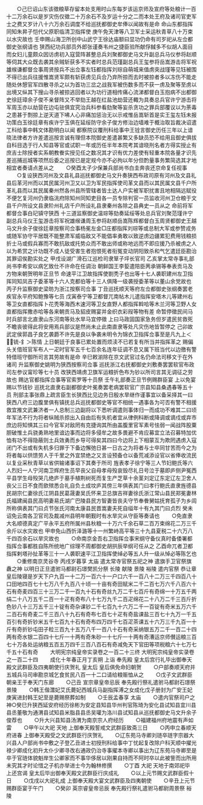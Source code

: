 <!-- { "loadSidebar": true } -->
　　○己巳诏山东该徵粮草存留本处支用时山东每岁该运京师及宣府等处粮计一百十二万余石以是岁灾伤仅徵二十万余石不及岁运十分之二而本处王府及诸司官吏军士之费又岁计八十六万余石调度不给巡抚都御史牟俸以闻故有是命  命山东都指挥同知朱昇子恺代父原职临清卫指挥使  庚午免天津等八卫军士采运秋青草八十万束以水灾故也  壬申赐山海卫所创中山武宁王徐达庙额曰显功仍命有司岁祀从左佥都御史张纲请也  狭西纪功兵部员外郎张谨奏韦州之捷臣验所献俘馘多不似胡人面目而女妇儿童颇众因访虏初入寇营阵甚整总兵刘聚都御史马文升副总兵马仪参将赵顺等伺其大众既去袭其余贼斩获多不实者时总兵范瑾副总兵王玺参将岳嵩游击将军祝雄缑谦都督佥事周贤按兵不出佥事左钰都指挥刘琮自萌城来值虏突战瑾等见钰被围不得已出兵往援惟嵩贤军颇有斩获虏见兵合乃弃所掠而去时被掠者多以冻伤不能走随处休憩官军四散寻杀之以为首功三岔之战我军被伤数多而不获一虏及聚等至虏以出境又纵其下搜山寻杀被掠逃回者以为功行道相传痛心流涕都督白玉抱病不出都御史徐廷璋余子俊不亲督阵又不举劾王越在红盐池劫营还輙为具奏总兵官许宁游击将军周玉亦以劫营在边屯驻俱宜究治兵科参看劾聚等妄杀贪功之罪兵部覆议以为荼毒之患甚于剽掠上逆天道下咈人心非痛加惩治无以示戒惟岳嵩斩首是实王玺左钰未报功策白玉徐廷章有疾许宁玉俱在延绥防守余子俊方修治边墙难于概治取旨裁决诏遣工科给事中韩文体勘明白以闻  都察院议覆刑科给事中王铨言御史历任三年以上谙晓法律者方许差遣巡按言诚有理但本院御史差遣甚繁又多缺员恐不给用且御史俱拔自科目选于行人知县等官或试职一年或历任半年本院考其谙晓刑名者方得实授止有庶吉士除授者实系朝教餋实授见任之数况其才识有优力差使有轻重本院各量才识先差巡捕巡城等项然后委之巡按已是定规今亦不必拘以年分但酌量事务繁简选其才地相宜者奏请点差从之
　　○癸酉太子少保兼兵部尚书白圭奔丧还京命复任视事
　　○复设狭西河州及文县礼县巡抚都御史马文升奏狭西布政司原有河州及文县礼县后革河州而以其民属河州卫又以卫为军民指挥使司革文县而以其民属文县千户所革礼县而以其民属秦州然各州县所管辖者皆土达人户实被军职扰害且地相隔远赋役不便乞复河州仍隶临洮府除知州同知吏目各一员专除判官一员监收河州卫仓粮于文县千户所设文县隶阶州礼店千户所设礼县隶秦州各除之县典史一员从之  命前将军都督佥事白玘镇守狭西  十三道监察御史温琮等劾奏延绥等处总兵官刘聚范瑾许宁副总兵马仪王玺游击将军祝雄缑谦周玉参将赵顺岳嵩陈辉都督白玉周贤都御史王越马文升余子俊徐廷章按察司佥事杨冕左金□庄都指挥刘琮等或总制大军或参赞戎务或随军协守平居既不能整肃军威临敌又不能倡率勇敢以致逆虏边疆累犯费用钱粮损折士马或假兵寡而不敢抗敌或托势众而不敢出师或称地远而不即应援乃杀被虏之人以为希赏之计功既不成人徒受害生者抱恨死者衔冤变动阴阳致杀和气乞遣廷臣勘治其罪诏俟勘实处之  甲戌设湖广滑石江巡检司隶筸子坪长官司  乙亥掌太常寺事礼部尚书李希安以病乞致仕不许命在任调治  朝鲜国王李娎遣陪臣苪承锡等奉表贡马及方物来朝贺明年正旦节  命速平江卫故指挥使劄秃子也出等十七人袭职建州左卫指挥同知凤吉子委革等十六人克都伯等十三人俱降一级袭授委革等以董山余党故也  丙子升监察御史梁昉为浙江按察司佥事  丁丑巡抚顺天等府左佥都御史张纲奏罢老疾官永平府知鲍豫等七员  戊寅泰宁等卫都督兀南帖木儿遣指挥安塔木儿等建州右等卫女直都指挥卜花秃等海西木速河等卫女直野人都指挥斡哈等木兰河等卫野人女直都指挥撒赤哈等各来朝贡马及貂皮赐宴并金织衣彩叚等物有差  命暂停徵民间马时兵部言北直隶山东河南等处水旱马宜停徵  上曰马政固国家急务但岁遣民贫救死不瞻丧彼得此将安用焉兵部议是然尚未止此南直隶等处凡灾伤地皆暂停之  己卯故武定侯郭昌子良乞袭爵不许先是良以争袭未明令为锦衣卫指挥佥事至是凡九上＜锍-釒＞陈情  上日朝廷于良事已累处置而烦渎不已若复有所当并指挥革之  赐偏头关借班官军布人一疋时官军五千七百余名连年征调不息又属下班当代以边徼有警特借班守御所司言其劳故有是命  辛巳敕湔除在京文武官过名仍命法司移文于在外诸司  升监察御史姚明为狭西按察司佥事  巡抚浙江右抚都御史刘敷奏罢罢软官布政司左参议甯珍等七十员  改狭西靖虏卫旗军运粮折色布为钞以所司言其无调征之劳故也  赐达官都指挥佥事等官索罗等十员祭  壬午礼部奏正旦节例赐群臣宴  上以免宴赐以节钱钞  巡抚北直隶右副都御史叶冕奏罢老病罢软官广宗县知县桑遇春等五十员  刑部主事张鼎上疏言臣生长狭西比见边务日殷水旱继作谨事宜以备采择其一曰狭西八府三边腹里俱有镇抚总兵巡抚都御史等官不相统一遇事各为可否有警不相援救宜推文武兼济者一人总制三边副将以下悉听调遣则事体归一而成功不难其二曰顷年军法不行为将者纵贼杀掠出入自由后有失机者宜从律例科断或降调或谪戍或弃市庶边将知惧其三曰今官军对敌罔有克捷询其所由盖腹里官军素号怯弱一闻战阵股粟胆破惟土兵骁勇熟地里谙边事而边将多侵牟之故多畏避不肯应募宜立法召募特加优恤有功不得隐蔽则土兵效勇而乡导可得矣其四曰今边将上下相蒙互为欺罔遇虏入寇闭门不出或有失机多归罪于下备边懈弛日甚一日古之为将者与士卒同甘苦而今之为将者每以供馈劳人于千里之外宜禁绝之又言设预备仓以备荒减添设官以省俸收流民以复业采秋青草以省供输诸事诏下其奏于所司  旌表孝子徐宁等三人节妇鲍氏等六人烈妇一人宁河南卫辉府生员早丧父自母孝母殁哀毁尽礼日号泣于墓即庐侧尹冤西平县学生母殁哭几绝庐于墓手植荆树死而复生产芝草十余茎刘定辽东定辽左卫舍人丧父三日不食而歛殡悉合礼自负土成坟庐其傍三年俱表其门曰孝行鲍氏直隶旌德县民胡宗仁妻徐氏江阴县民葛晟妻吴氏怀来卫总旗吉祥妻徐氏浙江常山县民郑冕妻林氏福建闽县民高明妻易氏湖广巴陵县民方智妻皆丧夫守节奉餋舅姑抚育孤子为乡闾所称俱表其门曰贞节张氏河南太康县民晋嵩妻夫死自缢年十有九其门曰贞烈  癸未诏免云南各卫官司及裁减州县明年朝觐时有水旱灾从守臣等奏请也
　　○免直隶大名顺德真定广平永平五府所属州县秋粮一十万六千余石草二百万束绵花二万三千余斤以水灾故也  甲申免山西忻泽潞等十一州繁峙高平等三十九县夏税二十六万八千四百余石以旱灾故也
　　○命南京金吾右卫指挥佥事宋纲守备仪真时备倭署都指挥佥事都胜自陈所统地广综理不周都御史胡拱辰举纲可任从之  乙酉命兀者卫都指挥剌塔孙扯革等三十一人袭职速平江卫指挥使绰必等五人升一级从悼必等陈乞也
　　○重修南京灵谷寺  丙戌岁暮享  太庙  遣太常寺官祭五祀之神  遣旗手卫官祭旗纛之神  以明日正旦遣驸马都尉石璟樊凯分祭  长陵  献陵  景陵  裕陵  遣内官祭  恭让章皇后陵寝是岁天下户九百一十二万一百六十一户口六千一百八十二万三千四百八十口田地四百七十七万八千九百八十顷一十亩有奇田赋米二千二百七万六千八百六十石有奇麦四百三十三万二千一百九十石有奇丝九万二千七百斤有奇绵一十万五千两绢二十八万五千二百一十疋有奇布八十七万九千二百疋绵花二十八万二千三百斤折色钞八十三万五千三十锭有奇杂课钞二千七百九十六万二千一百锭有奇米五万六千二百石有奇麦二千三百八十九石有奇布七百七十疋有奇盐课盐三百七十九万一千五百引有奇折钞米五千七百九十石有奇布四万四千七百疋茶课五十六万三千九百一十斤有奇折钞屯田子粒三百九十五万八千一百八十石有奇采纳银五万二千一百二十四两有奇水银二百四十七斤一十两有奇朱砂一十七斤一十两有奇漕运京师儧运粮三百七十万各处运纳粮五百五万四千三百八百石有奇减免天下官田等项税粮六十七万七千五十石有奇
　　大明宪宗纯皇帝实录卷之一百二十三终
大明宪宗纯皇帝实录卷之一百二十四
　　成化十年春正月丁亥朔  上诣  奉先殿  皇太后宫行礼毕出御奉天殿文武群臣及四夷朝使行庆贺礼  皇太后  皇后俱免命妇朝贺
　　○户部奏顺天府并五城兵马司审勘京城乞食贫民八百一十二口请给粮赈恤从之
　　○戊子文武群臣朝亲王于奉天门东廊
　　○己丑  宣宗章皇帝忌辰  奉先殿行祭礼遣驸马都尉石璟祭  景陵
　　○韩王偕灊妃艾氏薨妃西城兵马副指挥溥之女成化戊子册封为广安王妃庚寅进封韩王妃至是薨赐祭葬如制
　　○壬辰孟春享  太庙
　　○遣内官祭司户之神○癸巳升狭西延安府经历徐彬为安定县知县华州判官陈琦为安化县试知县宜川县县丞董敬为通渭县试知县米脂县县丞吴瓘为洛川县试知县从巡抚都御史马文升余子俊荐也
　　○升大兴县知县汤渭为南京宗人府经历
　　○福建福州府地震有声如雷
　　○甲午以大祀  天地  上御奉天殿誓戒文武群臣致斋三日
　　○丙申立春顺天府进春  上御奉天殿受之文武群臣行庆贺礼
　　○辽东苑马寺卿刘琏卒琏字宗器大兴县人户部尚书中敷之子登乙丑进士初授刑科给事中丁忧起复改除户科天顺中擢光禄少卿成化初升太仆少卿寻改右通政仍治寺事擢本寺卿以事出为辽东苑马寺卿至是卒于官琏体貌魁岸生公卿家而不事华侈居以刚果自持而不阿时卒以此被訾而出所用未究其才时论惜之子机亦举进士今为翰林修撰
　　○丁酉  大祀  天地于南郊祀毕  上还宫谒  皇太后毕出御奉天殿文武群臣行庆成礼
　　○以上元节赐文武群臣假十日
　　○戊戌以大祀礼成  上御奉天殿大宴文武群臣及四夷朝使
　　○辛丑上元节赐群臣宴于午门
　　○癸卯  英宗睿皇帝忌辰  奉先殿行祭礼遣驸马都尉周景祭  裕陵

